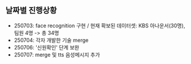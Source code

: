 ## 날짜별 진행상황
* 250703: face recognition 구현 / 현재 확보된 데이터셋: KBS 아나운서(30명), 팀원 4명 -> 총 34명
* 250704: 각자 개발한 기술 merge
* 250706: '신원확인' 단계 보완
* 250707: merge 및 tts 음성메시지 추가
